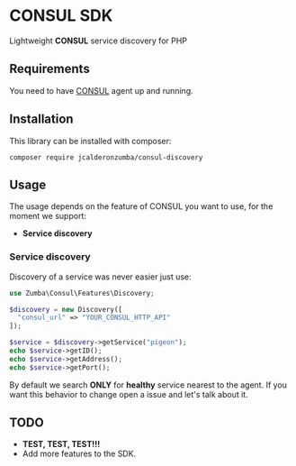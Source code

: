 # CONSUL SDK
Lightweight **CONSUL** service discovery for PHP

## Requirements

You need to have [CONSUL](https://www.consul.io) agent up and running.

## Installation
This library can be installed with composer:
```
composer require jcalderonzumba/consul-discovery
```

## Usage
The usage depends on the feature of CONSUL you want to use, for the moment we support:
* **Service discovery**

### Service discovery
Discovery of a service was never easier just use:
```php
use Zumba\Consul\Features\Discovery;

$discovery = new Discovery([
  "consul_url" => "YOUR_CONSUL_HTTP_API"
]);

$service = $discovery->getService("pigeon");
echo $service->getID();
echo $service->getAddress();
echo $service->getPort();
```
By default we search **ONLY** for **healthy** service nearest to the agent.
If you want this behavior to change open a issue and let's talk about it.

## TODO
* **TEST, TEST, TEST!!!**
* Add more features to the SDK.
